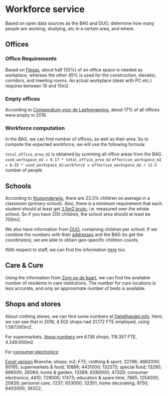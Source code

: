 # Workforce service

Based on open data sources as the BAG and DUO, determine how many people are working, studying, etc in a certain area, and where.

## Offices

### Office Requirements
Based on [Flexas](https://www.flexas.nl/blog/hoeveel-m2-kantoorruimte-heb-je-nodig), about half (55%) of an office space is needed as workplace, whereas the other 45% is used for the construction, elevator, corridors, and meeting rooms. An actual workplace (desk with PC etc.) requires between 10 and 15m2.

### Empty offices
According to [Compendium voor de Leefomgeving](http://www.clo.nl/indicatoren/nl2152-leegstand-kantoren), about 17% of all offices were empty in 2016.

### Workforce computation
In the BAG, we can find number of offices, as well as their area. So to compute the expected workforce, we will use the following formula:

`total_office_area_m2` is obtained by summing all office areas from the BAG.
`used_workspace_m2 = 0.17 * total_office_area_m2`
`effective_workspace_m2 = 0.55 * used_workspace_m2`
`workforce = effective_workspace_m2 / 12.5` number of people

## Schools

According to [thuisonderwijs](http://www.thuisinonderwijs.nl/hoe-groot-mag-een-groep-zijn-op-de-basisschool/), there are 23.3% children on average in a classroom (primary school). Also, there is a minimum requirement that each student should at least get [3.5m2 bruto](https://www.rijksoverheid.nl/onderwerpen/basisonderwijs/vraag-en-antwoord/zijn-er-minimale-ruimtenormen-per-leerling-in-het-onderwijs), i.e. measured over the whole school. So if you have 200 children, the school area should at least be 700m2.

We also have information from [DUO](https://duo.nl/open_onderwijsdata/databestanden/po/leerlingen-po/po-totaal/bo-gewicht-leeftijd.jsp), containing children per school. If we combine the numbers with their [addresses](https://duo.nl/open_onderwijsdata/databestanden/po/adressen/adressen-po-4.jsp) and the BAG (to get the coordinates), we are able to obtain geo-specific children counts.

With respect to staff, we can find the information [here](https://duo.nl/open_onderwijsdata/databestanden/po/onderwijspersoneel) too.

## Care & Cure

Using the information from [Zorg op de kaart](zorgopdekaart.nl), we can find the available number of residents in care institutions. The number for cure locations is less accurate, and only an approximate number of beds is available.

## Shops and stores

About clothing stores, we can find some numbers at [Detailhandel.info](http://detailhandel.info/index.cfm/branches/kleding-sport/modewinkels/dames-en-herenmode). Here, we can see that in 2016, 4.502 shops had 31.172 FTE employed, using 1.587.000m2.

For supermarkets, [these numbers](http://detailhandel.info/index.cfm/branches/levensmiddelenzaken/supermarkten/) are 6.136 shops, 119.357 FTE, 4.349.000m2

For [consumer electronics](http://detailhandel.info/index.cfm/branches/consumentenelectronica/):

[Excel version](file://../docs/DetailhanderInfo.xslx)
Branche;                    shops;    m2;           FTE;
clothing & sport;           22796;   4662000;    80195;
supermarkets & food;        10886;   4431000;    132575;
special food;               13290;   666000;      26084;
home & garden;              13389;   6280000;    47329;
consumer electronics;       4410;    729000;      17473;
education & spare time;     7865;    1254000;    20839;
personal care;              7237;    933000;      32351;
home decorating;            9750;    6403000;    36322;



